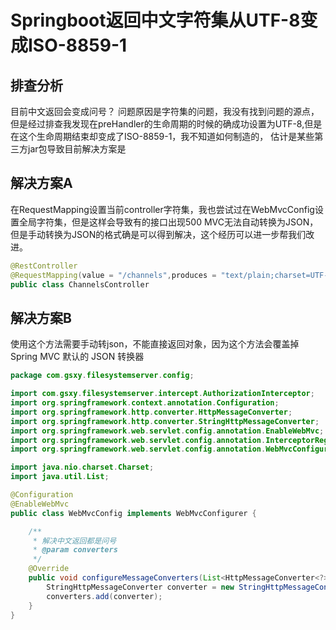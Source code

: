 # Springboot返回中文字符集从UTF-8变成ISO-8859-1

## 排查分析

目前中文返回会变成问号？ 问题原因是字符集的问题，我没有找到问题的源点，但是经过排查我发现在preHandler的生命周期的时候的确成功设置为UTF-8,但是在这个生命周期结束却变成了ISO-8859-1，我不知道如何制造的， 估计是某些第三方jar包导致目前解决方案是

## 解决方案A

在RequestMapping设置当前controller字符集，我也尝试过在WebMvcConfig设置全局字符集，但是这样会导致有的接口出现500 MVC无法自动转换为JSON，但是手动转换为JSON的格式确是可以得到解决，这个经历可以进一步帮我们改进。

```java
@RestController
@RequestMapping(value = "/channels",produces = "text/plain;charset=UTF-8")
public class ChannelsController
```

## 解决方案B

使用这个方法需要手动转json，不能直接返回对象，因为这个方法会覆盖掉 Spring MVC 默认的 JSON 转换器

```java
package com.gsxy.filesystemserver.config;

import com.gsxy.filesystemserver.intercept.AuthorizationInterceptor;
import org.springframework.context.annotation.Configuration;
import org.springframework.http.converter.HttpMessageConverter;
import org.springframework.http.converter.StringHttpMessageConverter;
import org.springframework.web.servlet.config.annotation.EnableWebMvc;
import org.springframework.web.servlet.config.annotation.InterceptorRegistry;
import org.springframework.web.servlet.config.annotation.WebMvcConfigurer;

import java.nio.charset.Charset;
import java.util.List;

@Configuration
@EnableWebMvc
public class WebMvcConfig implements WebMvcConfigurer {

    /**
     * 解决中文返回都是问号
     * @param converters
     */
    @Override
    public void configureMessageConverters(List<HttpMessageConverter<?>> converters) {
        StringHttpMessageConverter converter = new StringHttpMessageConverter(Charset.forName("UTF-8"));
        converters.add(converter);
    }
}
```